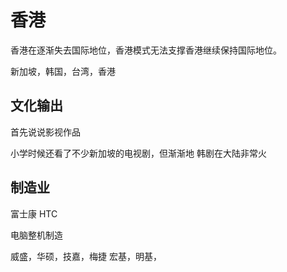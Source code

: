 # 香港

香港在逐渐失去国际地位，香港模式无法支撑香港继续保持国际地位。

新加坡，韩国，台湾，香港

## 文化输出

首先说说影视作品

小学时候还看了不少新加坡的电视剧，但渐渐地 韩剧在大陆非常火

## 制造业

富士康 HTC

电脑整机制造

威盛，华硕，技嘉，梅捷 宏基，明基，

